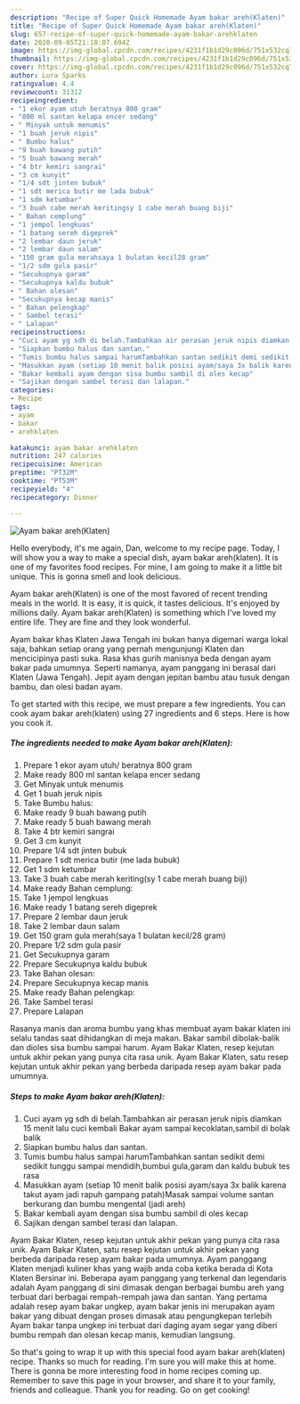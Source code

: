 ```yaml
---
description: "Recipe of Super Quick Homemade Ayam bakar areh(Klaten)"
title: "Recipe of Super Quick Homemade Ayam bakar areh(Klaten)"
slug: 657-recipe-of-super-quick-homemade-ayam-bakar-arehklaten
date: 2020-09-05T21:18:07.694Z
image: https://img-global.cpcdn.com/recipes/4231f1b1d29c096d/751x532cq70/ayam-bakar-arehklaten-foto-resep-utama.jpg
thumbnail: https://img-global.cpcdn.com/recipes/4231f1b1d29c096d/751x532cq70/ayam-bakar-arehklaten-foto-resep-utama.jpg
cover: https://img-global.cpcdn.com/recipes/4231f1b1d29c096d/751x532cq70/ayam-bakar-arehklaten-foto-resep-utama.jpg
author: Lura Sparks
ratingvalue: 4.4
reviewcount: 31312
recipeingredient:
- "1 ekor ayam utuh beratnya 800 gram"
- "800 ml santan kelapa encer sedang"
- " Minyak untuk menumis"
- "1 buah jeruk nipis"
- " Bumbu halus"
- "9 buah bawang putih"
- "5 buah bawang merah"
- "4 btr kemiri sangrai"
- "3 cm kunyit"
- "1/4 sdt jinten bubuk"
- "1 sdt merica butir me lada bubuk"
- "1 sdm ketumbar"
- "3 buah cabe merah keritingsy 1 cabe merah buang biji"
- " Bahan cemplung"
- "1 jempol lengkuas"
- "1 batang sereh digeprek"
- "2 lembar daun jeruk"
- "2 lembar daun salam"
- "150 gram gula merahsaya 1 bulatan kecil28 gram"
- "1/2 sdm gula pasir"
- "Secukupnya garam"
- "Secukupnya kaldu bubuk"
- " Bahan olesan"
- "Secukupnya kecap manis"
- " Bahan pelengkap"
- " Sambel terasi"
- " Lalapan"
recipeinstructions:
- "Cuci ayam yg sdh di belah.Tambahkan air perasan jeruk nipis diamkan 15 menit lalu cuci kembali Bakar ayam sampai kecoklatan,sambil di bolak balik"
- "Siapkan bumbu halus dan santan."
- "Tumis bumbu halus sampai harumTambahkan santan sedikit demi sedikit tunggu sampai mendidih,bumbui gula,garam dan kaldu bubuk tes rasa"
- "Masukkan ayam (setiap 10 menit balik posisi ayam/saya 3x balik karena takut ayam jadi rapuh gampang patah)Masak sampai volume santan berkurang dan bumbu mengental (jadi areh)"
- "Bakar kembali ayam dengan sisa bumbu sambil di oles kecap"
- "Sajikan dengan sambel terasi dan lalapan."
categories:
- Recipe
tags:
- ayam
- bakar
- arehklaten

katakunci: ayam bakar arehklaten 
nutrition: 247 calories
recipecuisine: American
preptime: "PT32M"
cooktime: "PT53M"
recipeyield: "4"
recipecategory: Dinner

---
```



![Ayam bakar areh(Klaten)](https://img-global.cpcdn.com/recipes/4231f1b1d29c096d/751x532cq70/ayam-bakar-arehklaten-foto-resep-utama.jpg)

Hello everybody, it's me again, Dan, welcome to my recipe page. Today, I will show you a way to make a special dish, ayam bakar areh(klaten). It is one of my favorites food recipes. For mine, I am going to make it a little bit unique. This is gonna smell and look delicious.

Ayam bakar areh(Klaten) is one of the most favored of recent trending meals in the world. It is easy, it is quick, it tastes delicious. It's enjoyed by millions daily. Ayam bakar areh(Klaten) is something which I've loved my entire life. They are fine and they look wonderful.

Ayam bakar khas Klaten Jawa Tengah ini bukan hanya digemari warga lokal saja, bahkan setiap orang yang pernah mengunjungi Klaten dan mencicipinya pasti suka. Rasa khas gurih manisnya beda dengan ayam bakar pada umumnya. Seperti namanya, ayam panggang ini berasal dari Klaten (Jawa Tengah). Jepit ayam dengan jepitan bambu atau tusuk dengan bambu, dan olesi badan ayam.


To get started with this recipe, we must prepare a few ingredients. You can cook ayam bakar areh(klaten) using 27 ingredients and 6 steps. Here is how you cook it.

<!--inarticleads1-->

##### The ingredients needed to make Ayam bakar areh(Klaten):

1. Prepare 1 ekor ayam utuh/ beratnya 800 gram
1. Make ready 800 ml santan kelapa encer sedang
1. Get  Minyak untuk menumis
1. Get 1 buah jeruk nipis
1. Take  Bumbu halus:
1. Make ready 9 buah bawang putih
1. Make ready 5 buah bawang merah
1. Take 4 btr kemiri sangrai
1. Get 3 cm kunyit
1. Prepare 1/4 sdt jinten bubuk
1. Prepare 1 sdt merica butir (me lada bubuk)
1. Get 1 sdm ketumbar
1. Take 3 buah cabe merah keriting(sy 1 cabe merah buang biji)
1. Make ready  Bahan cemplung:
1. Take 1 jempol lengkuas
1. Make ready 1 batang sereh digeprek
1. Prepare 2 lembar daun jeruk
1. Take 2 lembar daun salam
1. Get 150 gram gula merah(saya 1 bulatan kecil/28 gram)
1. Prepare 1/2 sdm gula pasir
1. Get Secukupnya garam
1. Prepare Secukupnya kaldu bubuk
1. Take  Bahan olesan:
1. Prepare Secukupnya kecap manis
1. Make ready  Bahan pelengkap:
1. Take  Sambel terasi
1. Prepare  Lalapan


Rasanya manis dan aroma bumbu yang khas membuat ayam bakar klaten ini selalu tandas saat dihidangkan di meja makan. Bakar sambil dibolak-balik dan dioles sisa bumbu sampai harum. Ayam Bakar Klaten, resep kejutan untuk akhir pekan yang punya cita rasa unik. Ayam Bakar Klaten, satu resep kejutan untuk akhir pekan yang berbeda daripada resep ayam bakar pada umumnya. 

<!--inarticleads2-->

##### Steps to make Ayam bakar areh(Klaten):

1. Cuci ayam yg sdh di belah.Tambahkan air perasan jeruk nipis diamkan 15 menit lalu cuci kembali Bakar ayam sampai kecoklatan,sambil di bolak balik
1. Siapkan bumbu halus dan santan.
1. Tumis bumbu halus sampai harumTambahkan santan sedikit demi sedikit tunggu sampai mendidih,bumbui gula,garam dan kaldu bubuk tes rasa
1. Masukkan ayam (setiap 10 menit balik posisi ayam/saya 3x balik karena takut ayam jadi rapuh gampang patah)Masak sampai volume santan berkurang dan bumbu mengental (jadi areh)
1. Bakar kembali ayam dengan sisa bumbu sambil di oles kecap
1. Sajikan dengan sambel terasi dan lalapan.


Ayam Bakar Klaten, resep kejutan untuk akhir pekan yang punya cita rasa unik. Ayam Bakar Klaten, satu resep kejutan untuk akhir pekan yang berbeda daripada resep ayam bakar pada umumnya. Ayam panggang Klaten menjadi kuliner khas yang wajib anda coba ketika berada di Kota Klaten Bersinar ini. Beberapa ayam panggang yang terkenal dan legendaris adalah Ayam panggang di sini dimasak dengan berbagai bumbu areh yang terbuat dari berbagai rempah-rempah jawa dan santan. Yang pertama adalah resep ayam bakar ungkep, ayam bakar jenis ini merupakan ayam bakar yang dibuat dengan proses dimasak atau pengungkepan terlebih Ayam bakar tanpa ungkep ini terbuat dari daging ayam segar yang diberi bumbu rempah dan olesan kecap manis, kemudian langsung. 

So that's going to wrap it up with this special food ayam bakar areh(klaten) recipe. Thanks so much for reading. I'm sure you will make this at home. There is gonna be more interesting food in home recipes coming up. Remember to save this page in your browser, and share it to your family, friends and colleague. Thank you for reading. Go on get cooking!
